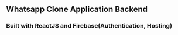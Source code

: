 ## Whatsapp Clone Application Backend

### Built with ReactJS and Firebase(Authentication, Hosting)
